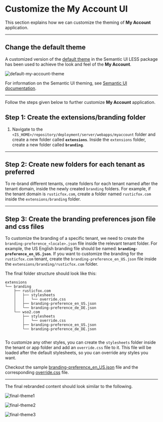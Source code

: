 # Customize the My Account UI

This section explains how we can customize the theming of **My Account** application. 

---

## Change the default theme

A customized version of the [default theme](https://github.com/Semantic-Org/Semantic-UI-LESS/tree/master/themes/default) in the Semantic UI LESS package has been used to achieve the look and feel of the **My Account**.

![default-my-account-theme]({{base_path}}/assets/img/extend/default-my-account-theme.png)

For information on the Semantic UI theming, see [Semantic UI documentation](https://semantic-ui.com/usage/theming.html).

---

Follow the steps given below to further customize **My Account** application. 

## Step 1: Create the extensions/branding folder

1. Navigate to the `<IS_HOME>/repository/deployment/server/webapps/myaccount` folder and create a new folder called **`extensions`**. Inside the `extensions` folder, create a new folder called **`branding`**.

---

## Step 2: Create new folders for each tenant as preferred

To re-brand different tenants, create folders for each tenant named after the tenant domain, inside the newly created `branding` folders.
For example, if the tenant domain is `rusticfox.com`, create a folder named `rusticfox.com` inside the `extensions/branding` folder.

---

## Step 3: Create the branding preferences json file and css files

To customize the branding of a specific tenant, we need to create the `branding-preference_<locale>.json` file inside the relevant tenant folder.
For example, the US English branding file should be named: **`branding-preference_en_US.json`**. If you want to customize the branding for the `rusticfox.com` tenant, create the `branding-preference_en_US.json` file inside the `extensions/branding/rusticfox.com` folder.

The final folder structure should look like this:

```
extensions
└── branding
    ├── rusticfox.com
    │   ├── stylesheets
    │   │   └── override.css
    │   ├── branding-preference_en_US.json
    │   └── branding-preference_de_DE.json
    └── wso2.com
        ├── stylesheets
        │   └── override.css
        ├── branding-preference_en_US.json
        └── branding-preference_de_DE.json
        
```
To customize any other styles, you can create the `stylesheets` folder inside the tenant or app folder and add an `override.css` file to it. This file will be loaded after the default stylesheets, so you can override any styles you want.

Checkout the sample [branding-preference_en_US.json](https://github.com/wso2/docs-is/tree/master/en/docs/assets/code-samples/branding-preference_en_US_myaccount.json) file and the corresponding [override.css](https://github.com/wso2/docs-is/tree/master/en/docs/assets/code-samples/override-myaccount.css) file.

---

The final rebranded content should look similar to the following.

![final-theme1]({{base_path}}/assets/img/extend/customize-theme-final1.png)

![final-theme2]({{base_path}}/assets/img/extend/customize-theme-final2.png)

![final-theme3]({{base_path}}/assets/img/extend/customize-theme-final3.png)
